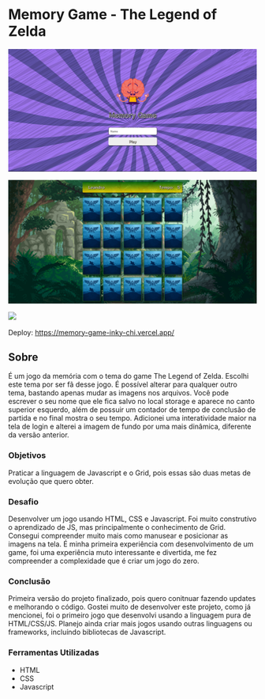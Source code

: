 # Memory Game - The Legend of Zelda

![](./assets/img/tela%201.png)

![](./assets/img/tela%202.png)

![](./assets/img/tela2g.gif)

Deploy: https://memory-game-inky-chi.vercel.app/

## Sobre

É um jogo da memória com o tema do game The Legend of Zelda. Escolhi este tema por ser fã desse jogo. É possível alterar para qualquer outro tema, bastando apenas mudar as imagens nos arquivos. Você pode escrever o seu nome que ele fica salvo no local storage e aparece no canto superior esquerdo, além de possuir um contador de tempo de conclusão de partida e no final mostra o seu tempo. Adicionei uma interatividade maior na tela de login e alterei a imagem de fundo por uma mais dinâmica, diferente da versão anterior.
### Objetivos

Praticar a linguagem de Javascript e o Grid, pois essas são duas metas de evolução que quero obter.

### Desafio

Desenvolver um jogo usando HTML, CSS e Javascript. Foi muito construtívo o aprendizado de JS, mas principalmente o conhecimento de Grid. Consegui compreender muito mais como manusear e posicionar as imagens na tela. É minha primeira experiência com desenvolvimento de um game, foi uma experiência muto interessante e divertida, me fez compreender a complexidade que é criar um jogo do zero.

### Conclusão

Primeira versão do projeto finalizado, pois quero conitnuar fazendo updates e melhorando o código. Gostei muito de desenvolver este projeto, como já mencionei, foi o primeiro jogo que desenvolvi usando a linguagem pura de HTML/CSS/JS. Planejo ainda criar mais jogos usando outras linguagens ou frameworks, incluíndo bibliotecas de Javascript.

### Ferramentas Utilizadas

- HTML
- CSS
- Javascript
